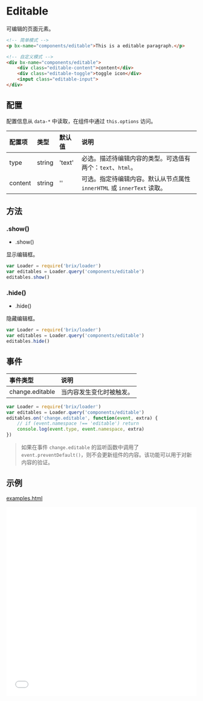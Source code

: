 # Editable

可编辑的页面元素。

```html
<!-- 简单模式 -->
<p bx-name="components/editable">This is a editable paragraph.</p>

<!-- 自定义模式 -->
<div bx-name="components/editable">
    <div class="editable-content">content</div>
    <div class="editable-toggle">toggle icon</div>
    <input class="editable-input">
</div>
```

## 配置

配置信息从 `data-*` 中读取，在组件中通过 `this.options` 访问。

配置项  | 类型   | 默认值 | 说明
:------ | :----- | :----- | :----------
type    | string | 'text' | 必选。描述待编辑内容的类型。可选值有两个：`text`、`html`。
content | string | ''     | 可选。指定待编辑内容。默认从节点属性 `innerHTML` 或 `innerText` 读取。

## 方法

### .show()

* .show()

显示编辑框。

```js
var Loader = require('brix/loader')
var editables = Loader.query('components/editable')
editables.show()
```

### .hide()

* .hide()

隐藏编辑框。

```js
var Loader = require('brix/loader')
var editables = Loader.query('components/editable')
editables.hide()
```

## 事件

事件类型        | 说明
:-------------- | :----------
change.editable | 当内容发生变化时被触发。

```js
var Loader = require('brix/loader')
var editables = Loader.query('components/editable')
editables.on('change.editable', function(event, extra) {
    // if (event.namespace !== 'editable') return
    console.log(event.type, event.namespace, extra)
})
```

> 如果在事件 `change.editable` 的监听函数中调用了 `event.preventDefault()`，则不会更新组件的内容。该功能可以用于对新内容的验证。

## 示例

[examples.html](./examples.html)

<iframe width="100%" height="500" src="./examples.html" allowfullscreen="allowfullscreen" frameborder="0"></iframe>
